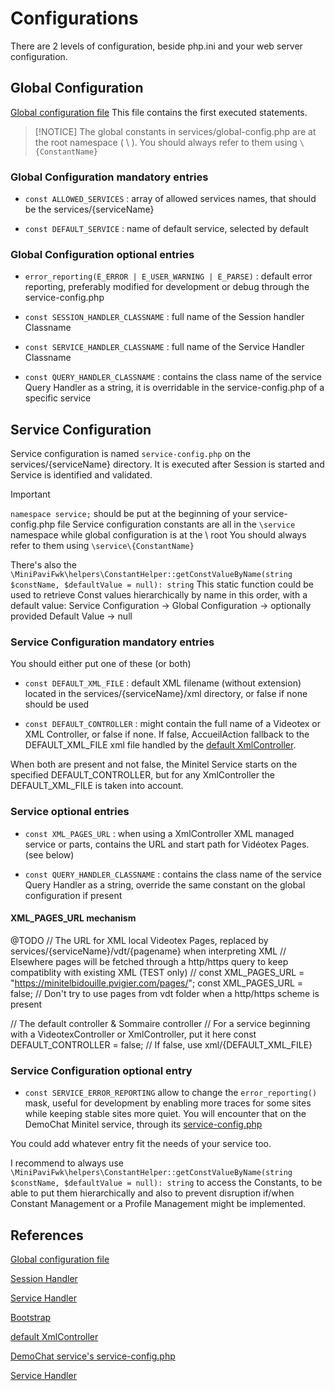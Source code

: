 # Configurations

There are 2 levels of configuration, beside php.ini and your web server configuration.

## Global Configuration
[Global configuration file](../../services/global-config.php)
This file contains the first executed statements.


> [!NOTICE]
> The global constants in services/global-config.php are at the root namespace ( \\ ).
> You should always refer to them using `\{ConstantName}`


### Global Configuration mandatory entries

- `const ALLOWED_SERVICES` : array of allowed services names, that should be the services/{serviceName}

- `const DEFAULT_SERVICE` : name of default service, selected by default


### Global Configuration optional entries

- `error_reporting(E_ERROR | E_USER_WARNING | E_PARSE)` : default error reporting, preferably modified for development or debug through the service-config.php

- `const SESSION_HANDLER_CLASSNAME` : full name of the Session handler Classname

- `const SERVICE_HANDLER_CLASSNAME` : full name of the Service Handler Classname

- `const QUERY_HANDLER_CLASSNAME` : contains the class name of the service Query Handler as a string, it is overridable in the service-config.php of a specific service


## Service Configuration
Service configuration is named `service-config.php` on the services/{serviceName} directory.
It is executed after Session is started and Service is identified and validated.


> [!IMPORTANT]
> `namespace service;` should be put at the beginning of your service-config.php file
> Service configuration constants are all in the `\service` namespace while global configuration is at the \\ root
> You should always refer to them using `\service\{ConstantName}`
>
> There's also the `\MiniPaviFwk\helpers\ConstantHelper::getConstValueByName(string $constName, $defaultValue = null): string`
> This static function could be used to retrieve Const values hierarchically by name in this order, with a default value:
> Service Configuration -> Global Configuration -> optionally provided Default Value -> null


### Service Configuration mandatory entries

You should either put one of these (or both)
- `const DEFAULT_XML_FILE` : default XML filename (without extension) located in the services/{serviceName}/xml directory, or false if none should be used

- `const DEFAULT_CONTROLLER` : might contain the full name of a Videotex or XML Controller, or false if none. If false, AccueilAction fallback to the DEFAULT_XML_FILE xml file handled by the [default XmlController](../../src/controllers/XmlController.php).

When both are present and not false, the Minitel Service starts on the specified DEFAULT_CONTROLLER, but for any XmlController the DEFAULT_XML_FILE is taken into account.

### Service optional entries

- `const XML_PAGES_URL` : when using a XmlController XML managed service or parts, contains the URL and start path for Vidéotex Pages. (see below)

- `const QUERY_HANDLER_CLASSNAME` : contains the class name of the service Query Handler as a string, override the same constant on the global configuration if present

#### XML_PAGES_URL mechanism


@TODO
// The URL for XML local Videotex Pages, replaced by services/{serviceName}/vdt/{pagename} when interpreting XML
// Elsewhere pages will be fetched through a http/https query to keep compatiblity with existing XML (TEST only)
// const XML_PAGES_URL = "https://minitelbidouille.pvigier.com/pages/";
const XML_PAGES_URL = false;  // Don't try to use pages from vdt folder when a http/https scheme is present

// The default controller & Sommaire controller
// For a service beginning with a VideotexController or XmlController, put it here
const DEFAULT_CONTROLLER = false;  // If false, use xml/{DEFAULT_XML_FILE}



### Service Configuration optional entry

- `const SERVICE_ERROR_REPORTING` allow to change the `error_reporting()` mask, useful for development by enabling more traces for some sites while keeping stable sites more quiet.
You will encounter that on the DemoChat Minitel service, through its [service-config.php](../../services/demochat/service-config.php)

You could add whatever entry fit the needs of your service too.

I recommend to always use `\MiniPaviFwk\helpers\ConstantHelper::getConstValueByName(string $constName, $defaultValue = null): string` to access the Constants, to be able to put them hierarchically and also to prevent disruption if/when Constant Management or a Profile Management might be implemented.


## References
[Global configuration file](../../services/global-config.php)

[Session Handler](./Session-handler.md)

[Service Handler](./Service-handler.md)

[Bootstrap](./Bootstrap.md)

[default XmlController](../../src/controllers/XmlController.php)

[DemoChat service's service-config.php](../../services/demochat/service-config.php)

[Service Handler](../../src/handlers/ServiceHandler.php)
